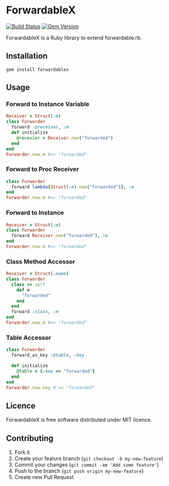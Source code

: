 # ForwardableX

[![Build Status](https://travis-ci.org/keita/forwardablex.png?branch=master)](https://travis-ci.org/keita/forwardablex) [![Gem Version](https://badge.fury.io/rb/forwardablex.png)](http://badge.fury.io/rb/forwardablex)

ForwardableX is a Ruby library to extend forwardable.rb.

## Installation

    gem install forwardablex

## Usage

### Forward to Instance Variable

```ruby
Receiver = Struct(:m)
class Forwarder
  forward :@receiver, :m
  def initialize
    @recevier = Receiver.new("forwarded")
  end
end
Forwarder.new.m #=> "forwarded"
```

### Forward to Proc Receiver

```ruby
class Forwarder
  forward lambda{Struct(:m).new("forwarded")}, :m
end
Forwarder.new.m #=> "forwarded"
```

### Forward to Instance

```ruby
Receiver = Struct(:m)
class Forwarder
  forward Receiver.new("forwarded"), :m
end
Forwarder.new.m #=> "forwarded"
```

### Class Method Accessor

```ruby
Receiver = Struct(:name)
class Forwarder
  class << self
    def m
      "forwarded"
    end
  end
  forward :class, :m
end
Forwarder.new.m #=> "forwarded"
```

### Table Accessor

```ruby
class Forwarder
  forward_as_key :@table, :key

  def initialize
    @table = {:key => "forwarded"}
  end
end
Forwarder.new.key # => "forwarded"
```

## Licence

ForwardableX is free software distributed under MIT licence.

## Contributing

1. Fork it
2. Create your feature branch (`git checkout -b my-new-feature`)
3. Commit your changes (`git commit -am 'Add some feature'`)
4. Push to the branch (`git push origin my-new-feature`)
5. Create new Pull Request
